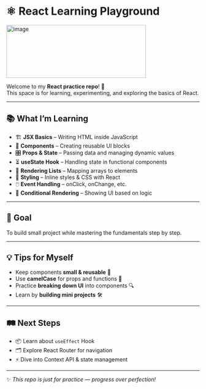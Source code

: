 # ⚛️ React Learning Playground  

<img width="364" height="138" alt="image" src="https://github.com/user-attachments/assets/963193c3-7841-480d-aac2-d02487d7e08c" />

Welcome to my **React practice repo**! 🚀  
This space is for learning, experimenting, and exploring the basics of React.  

---

## 📚 What I’m Learning  

- 🏗️ **JSX Basics** – Writing HTML inside JavaScript  
- 🔄 **Components** – Creating reusable UI blocks  
- 🎛️ **Props & State** – Passing data and managing dynamic values  
- ⏳ **useState Hook** – Handling state in functional components  
- 🔁 **Rendering Lists** – Mapping arrays to elements  
- 🎨 **Styling** – Inline styles & CSS with React  
- 🖱️ **Event Handling** – onClick, onChange, etc.  
- 🧩 **Conditional Rendering** – Showing UI based on logic  

---

## 🎯 Goal  

To build small project while mastering the fundamentals step by step.  

---

## 💡 Tips for Myself  

- Keep components **small & reusable** 🧱  
- Use **camelCase** for props and functions 🐪  
- Practice **breaking down UI** into components 🔍  
- Learn by **building mini projects** 🛠️  

---

## 🛤️ Next Steps  

- 📦 Learn about `useEffect` Hook  
- 🗂️ Explore React Router for navigation  
- ⚡ Dive into Context API & state management  

---

✨ *This repo is just for practice — progress over perfection!*  
